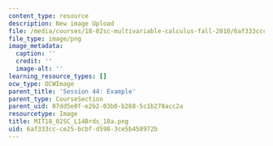 ```yaml
---
content_type: resource
description: New image Upload
file: /media/courses/18-02sc-multivariable-calculus-fall-2010/6af333ccce25bcbfd5983ce5b458972b_MIT18_02SC_L14Brds_18a.png
file_type: image/png
image_metadata:
  caption: ''
  credit: ''
  image-alt: ''
learning_resource_types: []
ocw_type: OCWImage
parent_title: 'Session 44: Example'
parent_type: CourseSection
parent_uid: 07dd5e0f-e2b2-03b0-b268-5c1b278acc2a
resourcetype: Image
title: MIT18_02SC_L14Brds_18a.png
uid: 6af333cc-ce25-bcbf-d598-3ce5b458972b
---
```

